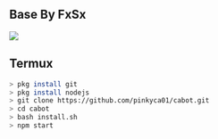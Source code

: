## Base By FxSx

<img align="center" height="auto" src="https://i.ibb.co/CBsqQ1x/mc-bot.jpg"/>

## Termux
```bash
> pkg install git
> pkg install nodejs
> git clone https://github.com/pinkyca01/cabot.git
> cd cabot
> bash install.sh
> npm start
```
